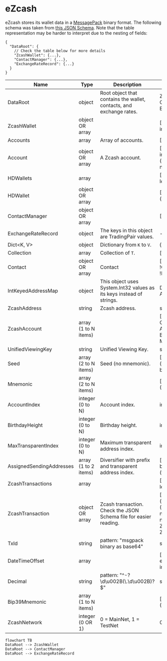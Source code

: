 # eZcash

eZcash stores its wallet data in a [MessagePack](https://msgpack.org/index.html) binary format.
The following schema was taken from [this JSON Schema](./wallet.schema.json).
Note that the table representation may be harder to interpret due to the nesting of fields:

```jsonc
{
  "DataRoot": {
    // Check the table below for more details
    "ZcashWallet": {...},
    "ContactManager": {...},
    "ExchangeRateRecord": {...}
  }
}
```

| Name                                                  | Type                 | Description                                                          | Properties                                                                                                                                                                     | Additional Properties                         |
| ----------------------------------------------------- | -------------------- | -------------------------------------------------------------------- | ------------------------------------------------------------------------------------------------------------------------------------------------------------------------------ | --------------------------------------------- |
| DataRoot                                              | object               | Root object that contains the wallet, contacts, and exchange rates.  | ZcashWallet, ContactManager, ExchangeRateRecord                                                                                                                                |                                               |
| ZcashWallet                                           | object OR array      |                                                                      | [!HDWallets, !Accounts, integer]                                                                                                                                               |                                               |
| Accounts                                              | array                | Array of accounts.                                                   | [Account, ... , len(Accounts)]                                                                                                                                                 |                                               |
| Account                                               | object OR array      | A Zcash account.                                                     | [!ZcashAccount, string, integer, ZcashTransactions, (integer OR null), (integer OR null), (integer OR null)]                                                                   |                                               |
| HDWallets                                             | array                |                                                                      | [HDWallet, ..., len(HDWallets)]                                                                                                                                                |                                               |
| HDWallet                                              | object OR array      |                                                                      | [!Bip39Mnemonic, !string (name), boolean]                                                                                                                                      |                                               |
| ContactManager                                        | object OR array      |                                                                      | [Contact, integer]                                                                                                                                                             |                                               |
| ExchangeRateRecord                                    | object               | The keys in this object are TradingPair values.                      | -                                                                                                                                                                              | {TradingPairValues: { DateTimeOffsetValues }} |
| Dict<K, V>                                            | object               | Dictionary from `K` to `V`.                                          | {`K`: `V`}                                                                                                                                                                     |                                               |
| Collection<T>                                         | array                | Collection of `T`.                                                   | [`T`, ..., len(Collection<T>)]                                                                                                                                                 |                                               |
| Contact                                               | object OR array      | Contact                                                              | [(integer OR null), string, !Collection<ZcashAddress>, !IntKeyedAddressMap]                                                                                                    |                                               |
| IntKeyedAddressMap                                    | object               | This object uses System.Int32 values as its keys instead of strings. | Dict<Int32, AssignedSendingAddresses>                                                                                                                                          | AssignedSendingAddresses                      |
| ZcashAddress                                          | string               | Zcash address.                                                       | string                                                                                                                                                                         |                                               |
| ZcashAccount                                          | array (1 to N items) |                                                                      | [UnifiedViewingKey, (Seed OR Mnemonic), AccountIndex, BirthdayHeight, MaxTransparentIndex]                                                                                     |                                               |
| <span id="UnifiedViewingKey">UnifiedViewingKey</span> | string               | Unified Viewing Key.                                                 | string                                                                                                                                                                         |                                               |
| Seed                                                  | array (2 to N items) | Seed (no mnemonic).                                                  | [!ZcashNetwork, string (pattern: "msgpack binary as base64")]                                                                                                                  |                                               |
| <span id="Mnemonic">Mnemonic</span>                   | array (2 to N items) |                                                                      | [string (seed phrase), string (password)]                                                                                                                                      |                                               |
| AccountIndex                                          | integer (0 to N)     | Account index.                                                       | integer                                                                                                                                                                        |                                               |
| <span id="BirthdayHeight">BirthdayHeight</span>       | integer (0 to N)     | Birthday height.                                                     | integer                                                                                                                                                                        |                                               |
| MaxTransparentIndex                                   | integer (0 to N)     | Maximum transparent address index.                                   | integer                                                                                                                                                                        |                                               |
| AssignedSendingAddresses                              | array (1 to 2 items) | Diversifier with prefix and transparent address index.               | [string (pattern: "msgpack binary as base64"), integer (transparent address index)]                                                                                            |                                               |
| ZcashTransactions                                     | array                |                                                                      | [ZcashTransaction, ..., len(ZcashTransactions)]                                                                                                                                |                                               |
| ZcashTransaction                                      | object OR array      | Zcash transaction. Check the JSON Schema file for easier reading.    | [((TxId OR null) OR null), (integer OR null), boolean, ((DateTimeOffset OR null) OR null), ((Decimal OR null) OR null), string, ZcashTransactions, ZcashTransactions, boolean] |                                               |
| TxId                                                  | string               | pattern: "msgpack binary as base64"                                  | string                                                                                                                                                                         |                                               |
| DateTimeOffset                                        | array                |                                                                      | [string (pattern: "msgpack extension -1 as base64"), integer]                                                                                                                  |                                               |
| Decimal                                               | string               | pattern: "^-?\\d\u002B(\\.\\d\u002B)?$"                              | string                                                                                                                                                                         |                                               |
| <span id="Bip39Mnemonic">Bip39Mnemonic</span>         | array (1 to N items) |                                                                      | [string (seed phrase), string (password)]                                                                                                                                      |                                               |
| ZcashNetwork                                          | integer (0 OR 1)     | 0 = MainNet, 1 = TestNet                                             | 0 OR 1                                                                                                                                                                         |                                               |

```mermaid
flowchart TB
DataRoot --> ZcashWallet
DataRoot --> ContactManager
DataRoot --> ExchangeRateRecord
```

```
